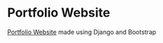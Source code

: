 # Portfolio Website
[Portfolio Website](https://debasish.onrender.com/) made using Django and Bootstrap
